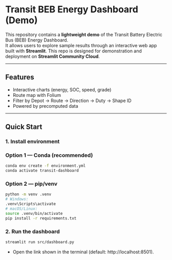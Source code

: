 # Transit BEB Energy Dashboard (Demo)

This repository contains a **lightweight demo** of the Transit Battery Electric Bus (BEB) Energy Dashboard.  
It allows users to explore sample results through an interactive web app built with **Streamlit**. This repo is designed for demonstration and deployment on **Streamlit Community Cloud**.

---

## Features
- Interactive charts (energy, SOC, speed, grade)
- Route map with Folium
- Filter by Depot → Route → Direction → Duty → Shape ID
- Powered by precomputed data 

---

## Quick Start

### 1. Install environment

### Option 1 — Conda (recommended)
```bash
conda env create -f environment.yml
conda activate transit-dashboard
```

### Option 2 — pip/venv
```bash
python -m venv .venv
# Windows:
.venv\Scripts\activate
# macOS/Linux:
source .venv/bin/activate
pip install -r requirements.txt
```

### 2. Run the dashboard

```bash
streamlit run src/dashboard.py
```
- Open the link shown in the terminal (default: http://localhost:8501).
